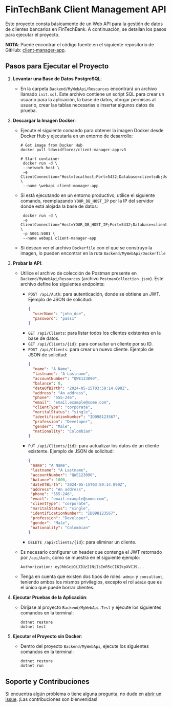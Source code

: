 # FinTechBank Client Management API

Este proyecto consta básicamente de un Web API para la gestión de datos de clientes bancarios en FinTechBank. A continuación, se detallan los pasos para ejecutar el proyecto.

**NOTA**: Puede encontrar el código fuente en el siguiente repositorio de GitHub: [client-manager-app](https://github.com/ldavidflorez/client-manager-app).

## Pasos para Ejecutar el Proyecto

1. **Levantar una Base de Datos PostgreSQL**:
   - En la carpeta `Backend/MyWebApi/Resources` encontrará un archivo llamado `init.sql`. Este archivo contiene un script SQL para crear un usuario para la aplicación, la base de datos, otorgar permisos al usuario, crear las tablas necesarias e insertar algunos datos de prueba.

2. **Descargar la Imagen Docker**:
   - Ejecute el siguiente comando para obtener la imagen Docker desde Docker Hub y ejecutarla en un entorno de desarrollo:
     ```
     # Get image from Docker Hub
     docker pull ldavidflorez/client-manager-app:v3

     # Start container
      docker run -d \
      --network host \
      -e ClientConnection="Host=localhost;Port=5432;Database=clientsdb;Username=myuser;Password=mypassword;" \
      --name \webapi client-manager-app
     ```

   - Si está ejecutando en un entorno productivo, utilice el siguiente comando, reemplazando `YOUR_DB_HOST_IP` por la IP del servidor donde está alojada la base de datos:
     ```
      docker run -d \
      -e ClientConnection="Host=YOUR_DB_HOST_IP;Port=5432;Database=clientsdb;Username=myuser;Password=mypassword;" \
      -p 5001:5001 \
      --name webapi client-manager-app
     ```

    - Si desean ver el archivo `Dockerfile` con el que se construyo la imagen, lo pueden encontrar en la ruta `Backend/MyWebApi/Dockerfile`

3. **Probar la API**:
   - Utilice el archivo de colección de Postman presente en `Backend/MyWebApi/Resources` (archivo `PostmanCollection.json`). Este archivo define los siguientes endpoints:
     - `POST /api/Auth`: para autenticación, donde se obtiene un JWT. Ejemplo de JSON de solicitud:
       ```json
       {
         "userName": "john_doe",
         "password": "pass1"
       }
       ```
     - `GET /api/Clients`: para listar todos los clientes existentes en la base de datos.
     - `GET /api/Clients/{id}`: para consultar un cliente por su ID.
     - `POST /api/Clients`: para crear un nuevo cliente. Ejemplo de JSON de solicitud:
       ```json
       {
         "name": "A Name",
         "lastname": "A Lastname",
         "accountNumber": "QWE123890",
         "balance": 0,
         "dateOfBirth": "2024-05-15T03:59:14.090Z",
         "address": "An address",
         "phone": "555-246",
         "email": "email.example@some.com",
         "clientType": "corporate",
         "maritalStatus": "single",
         "identificationNumber": "ID098123567",
         "profession": "Developer",
         "gender": "Male",
         "nationality": "Colombian"
       }
       ```
     - `PUT /api/Clients/{id}`: para actualizar los datos de un cliente existente. Ejemplo de JSON de solicitud:
        ```json
       {
         "name": "A Name",
         "lastname": "A Lastname",
         "accountNumber": "QWE123890",
         "balance": 1000,
         "dateOfBirth": "2024-05-15T03:59:14.090Z",
         "address": "An address",
         "phone": "555-246",
         "email": "email.example@some.com",
         "clientType": "corporate",
         "maritalStatus": "single",
         "identificationNumber": "ID098123567",
         "profession": "Developer",
         "gender": "Male",
         "nationality": "Colombian"
       }
       ```
     - `DELETE /api/Clients/{id}`: para eliminar un cliente.

   - Es necesario configurar un header que contenga el JWT retornado por `/api/Auth`, como se muestra en el siguiente ejemplo:
     ```
     Authorization: eyJhbGciOiJIUzI1NiIsInR5cCI6IkpXVCJ9...
     ```

   - Tenga en cuenta que existen dos tipos de roles: `admin` y `consultant`, teniendo ambos los mismos privilegios, excepto el rol `admin` que es el único que puede borrar clientes.

4. **Ejecutar Pruebas de la Aplicación**:
   - Diríjase al proyecto `Backend/MyWebApi.Test` y ejecute los siguientes comandos en la terminal:
     ```
     dotnet restore
     dotnet test
     ```

5. **Ejecutar el Proyecto sin Docker**:
   - Dentro del proyecto `Backend/MyWebApi`, ejecute los siguientes comandos en la terminal:
     ```
     dotnet restore
     dotnet run
     ```

## Soporte y Contribuciones
Si encuentra algún problema o tiene alguna pregunta, no dude en [abrir un issue](https://github.com/ldavidflorez/client-manager-app/issues). ¡Las contribuciones son bienvenidas!

